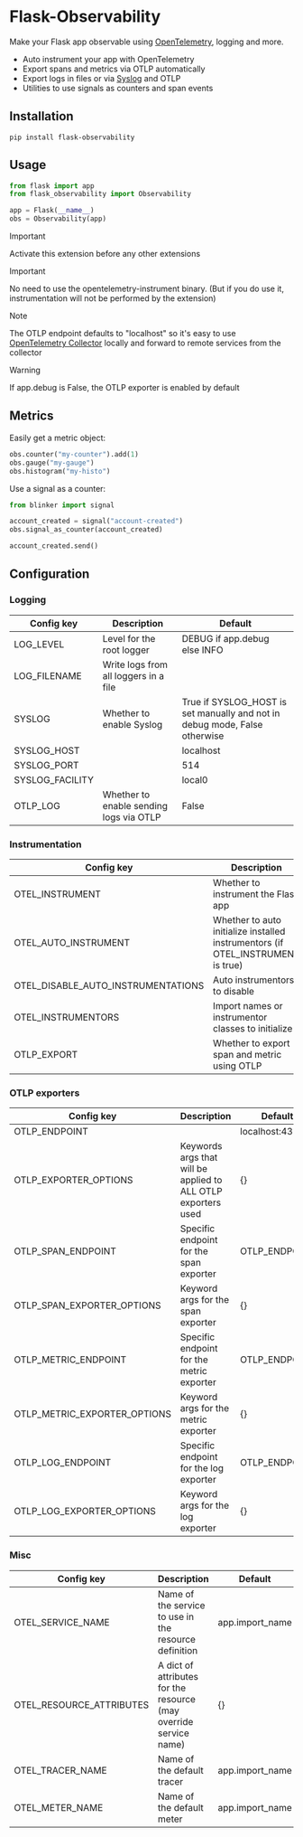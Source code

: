 # Flask-Observability

Make your Flask app observable using [OpenTelemetry](https://opentelemetry.io/), logging and more.

 - Auto instrument your app with OpenTelemetry
 - Export spans and metrics via OTLP automatically
 - Export logs in files or via [Syslog]() and OTLP
 - Utilities to use signals as counters and span events

## Installation

    pip install flask-observability

## Usage

```python
from flask import app
from flask_observability import Observability

app = Flask(__name__)
obs = Observability(app)
```

> [!IMPORTANT]
> Activate this extension before any other extensions

> [!IMPORTANT]
> No need to use the opentelemetry-instrument binary. (But if you do use it, instrumentation will not be performed by the extension)

> [!NOTE]
> The OTLP endpoint defaults to "localhost" so it's easy to use [OpenTelemetry Collector]() locally and forward to remote services from the collector

> [!WARNING]
> If app.debug is False, the OTLP exporter is enabled by default

## Metrics

Easily get a metric object:

```python
obs.counter("my-counter").add(1)
obs.gauge("my-gauge")
obs.histogram("my-histo")
```

Use a signal as a counter:

```python
from blinker import signal

account_created = signal("account-created")
obs.signal_as_counter(account_created)

account_created.send()
```

## Configuration

### Logging

| Config key | Description | Default |
| --- | --- | --- |
| LOG_LEVEL | Level for the root logger | DEBUG if app.debug else INFO |
| LOG_FILENAME | Write logs from all loggers in a file |
| SYSLOG | Whether to enable Syslog | True if SYSLOG_HOST is set manually and not in debug mode, False otherwise |
| SYSLOG_HOST |  | localhost |
| SYSLOG_PORT |  | 514 |
| SYSLOG_FACILITY |  | local0 |
| OTLP_LOG | Whether to enable sending logs via OTLP | False |

### Instrumentation

| Config key | Description | Default |
| --- | --- | --- |
| OTEL_INSTRUMENT | Whether to instrument the Flask app | True unless using opentelemetry-instrument |
| OTEL_AUTO_INSTRUMENT | Whether to auto initialize installed instrumentors (if OTEL_INSTRUMENT is true) | True |
| OTEL_DISABLE_AUTO_INSTRUMENTATIONS | Auto instrumentors to disable | [] |
| OTEL_INSTRUMENTORS | Import names or instrumentor classes to initialize | [] |
| OTLP_EXPORT | Whether to export span and metric using OTLP | OTEL_INSTRUMENT and not app.debug

### OTLP exporters

| Config key | Description | Default |
| --- | --- | --- |
| OTLP_ENDPOINT |  | localhost:4317 |
| OTLP_EXPORTER_OPTIONS | Keywords args that will be applied to ALL OTLP exporters used | {} |
| OTLP_SPAN_ENDPOINT | Specific endpoint for the span exporter | OTLP_ENDPOINT
| OTLP_SPAN_EXPORTER_OPTIONS | Keyword args for the span exporter | {} |
| OTLP_METRIC_ENDPOINT | Specific endpoint for the metric exporter | OTLP_ENDPOINT
| OTLP_METRIC_EXPORTER_OPTIONS | Keyword args for the metric exporter | {} |
| OTLP_LOG_ENDPOINT | Specific endpoint for the log exporter | OTLP_ENDPOINT
| OTLP_LOG_EXPORTER_OPTIONS | Keyword args for the log exporter | {} |

### Misc

| Config key | Description | Default |
| --- | --- | --- |
| OTEL_SERVICE_NAME | Name of the service to use in the resource definition | app.import_name
| OTEL_RESOURCE_ATTRIBUTES | A dict of attributes for the resource (may override service name) | {} 
| OTEL_TRACER_NAME | Name of the default tracer | app.import_name
| OTEL_METER_NAME | Name of the default meter | app.import_name